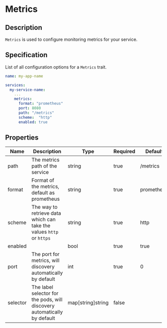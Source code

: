 # Metrics

## Description

`Metrics` is used to configure monitoring metrics for your service.

## Specification

List of all configuration options for a `Metrics` trait.

```yaml
name: my-app-name

services:
  my-service-name:
    ...
    metrics:
      format: "prometheus"
      port: 8080
      path: "/metrics"
      scheme:  "http"
      enabled: true
```

## Properties

Name | Description | Type | Required | Default 
------------ | ------------- | ------------- | ------------- | ------------- 
 path | The metrics path of the service | string | true | /metrics 
 format | Format of the metrics, default as prometheus | string | true | prometheus 
 scheme | The way to retrieve data which can take the values `http` or `https` | string | true | http 
 enabled |  | bool | true | true 
 port | The port for metrics, will discovery automatically by default | int | true | 0 
 selector | The label selector for the pods, will discovery automatically by default | map[string]string | false |  
